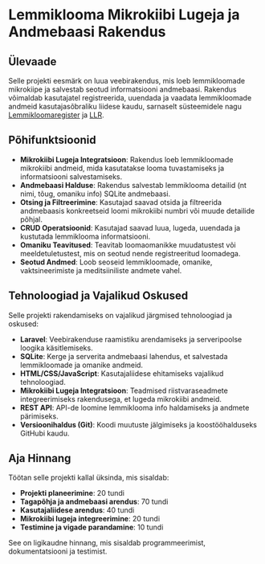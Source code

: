 # Lemmiklooma Mikrokiibi Lugeja ja Andmebaasi Rakendus

## Ülevaade

Selle projekti eesmärk on luua veebirakendus, mis loeb lemmikloomade mikrokiipe ja salvestab seotud informatsiooni andmebaasi. Rakendus võimaldab kasutajatel registreerida, uuendada ja vaadata lemmikloomade andmeid kasutajasõbraliku liidese kaudu, sarnaselt süsteemidele nagu [Lemmikloomaregister](https://www.lemmikloomaregister.ee/et/) ja [LLR](https://www.llr.ee/KKK).

## Põhifunktsioonid

- **Mikrokiibi Lugeja Integratsioon**: Rakendus loeb lemmikloomade mikrokiibi andmeid, mida kasutatakse looma tuvastamiseks ja informatsiooni salvestamiseks.
- **Andmebaasi Halduse**: Rakendus salvestab lemmiklooma detailid (nt nimi, tõug, omaniku info) SQLite andmebaasi.
- **Otsing ja Filtreerimine**: Kasutajad saavad otsida ja filtreerida andmebaasis konkreetseid loomi mikrokiibi numbri või muude detailide põhjal.
- **CRUD Operatsioonid**: Kasutajad saavad luua, lugeda, uuendada ja kustutada lemmiklooma informatsiooni.
- **Omaniku Teavitused**: Teavitab loomaomanikke muudatustest või meeldetuletustest, mis on seotud nende registreeritud loomadega.
- **Seotud Andmed**: Loob seoseid lemmikloomade, omanike, vaktsineerimiste ja meditsiiniliste andmete vahel.

## Tehnoloogiad ja Vajalikud Oskused

Selle projekti rakendamiseks on vajalikud järgmised tehnoloogiad ja oskused:

- **Laravel**: Veebirakenduse raamistiku arendamiseks ja serveripoolse loogika käsitlemiseks.
- **SQLite**: Kerge ja serverita andmebaasi lahendus, et salvestada lemmikloomade ja omanike andmeid.
- **HTML/CSS/JavaScript**: Kasutajaliidese ehitamiseks vajalikud tehnoloogiad.
- **Mikrokiibi Lugeja Integratsioon**: Teadmised riistvaraseadmete integreerimiseks rakendusega, et lugeda mikrokiibi andmeid.
- **REST API**: API-de loomine lemmiklooma info haldamiseks ja andmete pärimiseks.
- **Versioonihaldus (Git)**: Koodi muutuste jälgimiseks ja koostööhalduseks GitHubi kaudu.

## Aja Hinnang

Töötan selle projekti kallal üksinda, mis sisaldab:

- **Projekti planeerimine**: 20 tundi
- **Tagapõhja ja andmebaasi arendus**: 70 tundi
- **Kasutajaliidese arendus**: 40 tundi
- **Mikrokiibi lugeja integreerimine**: 20 tundi
- **Testimine ja vigade parandamine**: 10 tundi

See on ligikaudne hinnang, mis sisaldab programmeerimist, dokumentatsiooni ja testimist.

